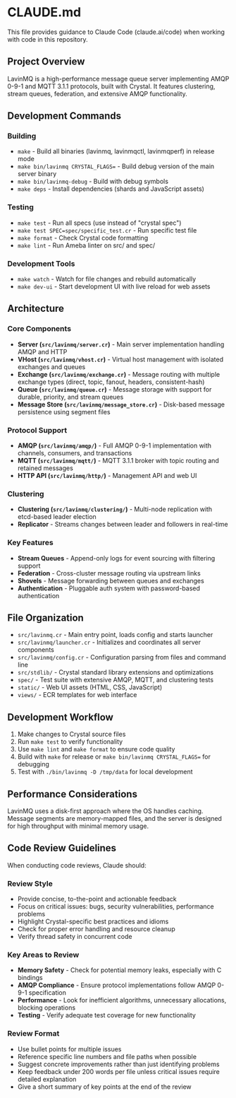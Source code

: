 # CLAUDE.md

This file provides guidance to Claude Code (claude.ai/code) when working with code in this repository.

## Project Overview

LavinMQ is a high-performance message queue server implementing AMQP 0-9-1 and MQTT 3.1.1 protocols, built with Crystal. It features clustering, stream queues, federation, and extensive AMQP functionality.

## Development Commands

### Building
- `make` - Build all binaries (lavinmq, lavinmqctl, lavinmqperf) in release mode
- `make bin/lavinmq CRYSTAL_FLAGS=` - Build debug version of the main server binary
- `make bin/lavinmq-debug` - Build with debug symbols
- `make deps` - Install dependencies (shards and JavaScript assets)

### Testing
- `make test` - Run all specs (use instead of "crystal spec")
- `make test SPEC=spec/specific_test.cr` - Run specific test file
- `make format` - Check Crystal code formatting
- `make lint` - Run Ameba linter on src/ and spec/

### Development Tools
- `make watch` - Watch for file changes and rebuild automatically
- `make dev-ui` - Start development UI with live reload for web assets

## Architecture

### Core Components
- **Server (`src/lavinmq/server.cr`)** - Main server implementation handling AMQP and HTTP
- **VHost (`src/lavinmq/vhost.cr`)** - Virtual host management with isolated exchanges and queues
- **Exchange (`src/lavinmq/exchange.cr`)** - Message routing with multiple exchange types (direct, topic, fanout, headers, consistent-hash)
- **Queue (`src/lavinmq/queue.cr`)** - Message storage with support for durable, priority, and stream queues
- **Message Store (`src/lavinmq/message_store.cr`)** - Disk-based message persistence using segment files

### Protocol Support
- **AMQP (`src/lavinmq/amqp/`)** - Full AMQP 0-9-1 implementation with channels, consumers, and transactions
- **MQTT (`src/lavinmq/mqtt/`)** - MQTT 3.1.1 broker with topic routing and retained messages
- **HTTP API (`src/lavinmq/http/`)** - Management API and web UI

### Clustering
- **Clustering (`src/lavinmq/clustering/`)** - Multi-node replication with etcd-based leader election
- **Replicator** - Streams changes between leader and followers in real-time

### Key Features
- **Stream Queues** - Append-only logs for event sourcing with filtering support
- **Federation** - Cross-cluster message routing via upstream links
- **Shovels** - Message forwarding between queues and exchanges
- **Authentication** - Pluggable auth system with password-based authentication

## File Organization

- `src/lavinmq.cr` - Main entry point, loads config and starts launcher
- `src/lavinmq/launcher.cr` - Initializes and coordinates all server components
- `src/lavinmq/config.cr` - Configuration parsing from files and command line
- `src/stdlib/` - Crystal standard library extensions and optimizations
- `spec/` - Test suite with extensive AMQP, MQTT, and clustering tests
- `static/` - Web UI assets (HTML, CSS, JavaScript)
- `views/` - ECR templates for web interface

## Development Workflow

1. Make changes to Crystal source files
2. Run `make test` to verify functionality
3. Use `make lint` and `make format` to ensure code quality
4. Build with `make` for release or `make bin/lavinmq CRYSTAL_FLAGS=` for debugging
5. Test with `./bin/lavinmq -D /tmp/data` for local development

## Performance Considerations

LavinMQ uses a disk-first approach where the OS handles caching. Message segments are memory-mapped files, and the server is designed for high throughput with minimal memory usage.

## Code Review Guidelines

When conducting code reviews, Claude should:

### Review Style
- Provide concise, to-the-point and actionable feedback
- Focus on critical issues: bugs, security vulnerabilities, performance problems
- Highlight Crystal-specific best practices and idioms
- Check for proper error handling and resource cleanup
- Verify thread safety in concurrent code

### Key Areas to Review
- **Memory Safety** - Check for potential memory leaks, especially with C bindings
- **AMQP Compliance** - Ensure protocol implementations follow AMQP 0-9-1 specification
- **Performance** - Look for inefficient algorithms, unnecessary allocations, blocking operations
- **Testing** - Verify adequate test coverage for new functionality

### Review Format
- Use bullet points for multiple issues
- Reference specific line numbers and file paths when possible
- Suggest concrete improvements rather than just identifying problems
- Keep feedback under 200 words per file unless critical issues require detailed explanation
- Give a short summary of key points at the end of the review
